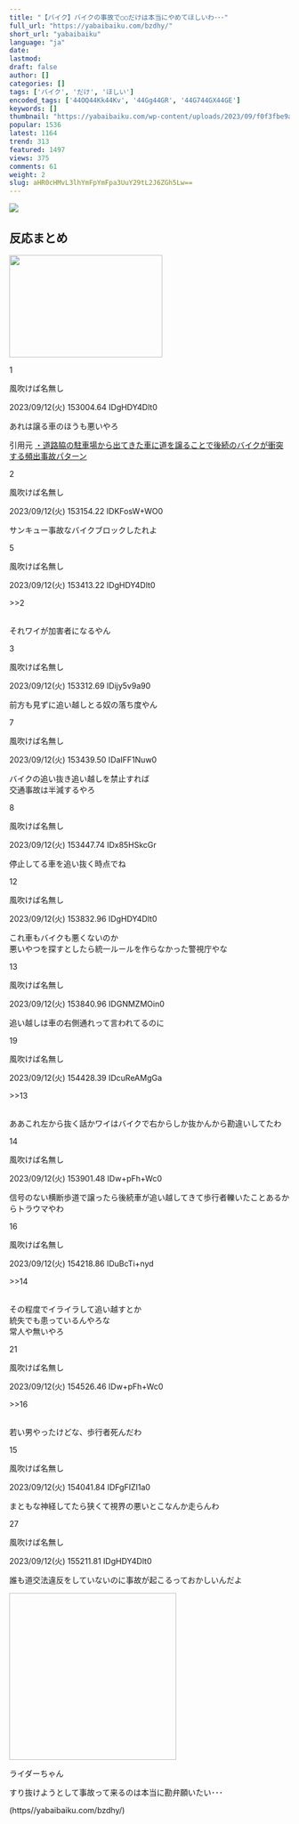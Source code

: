 ```yaml
---
title: "【バイク】バイクの事故で○○だけは本当にやめてほしいわ･･･"
full_url: "https://yabaibaiku.com/bzdhy/"
short_url: "yabaibaiku"
language: "ja"
date: 
lastmod: 
draft: false
author: []
categories: []
tags: ['バイク', 'だけ', 'ほしい']
encoded_tags: ['44OQ44Kk44Kv', '44Gg44GR', '44G744GX44GE']
keywords: []
thumbnail: "https://yabaibaiku.com/wp-content/uploads/2023/09/f0f3fbe9ae5b723bf7d7a1a5197ddd84.jpg"
popular: 1536
latest: 1164
trend: 313
featured: 1497
views: 375
comments: 61
weight: 2
slug: aHR0cHMvL3lhYmFpYmFpa3UuY29tL2J6ZGh5Lw==
---
```


![](https://yabaibaiku.com/wp-content/uploads/2023/09/f0f3fbe9ae5b723bf7d7a1a5197ddd84.jpg)

<div><h2>反応まとめ</h2> <p><img src='https//yabaibaiku.com/wp-content/uploads/2023/09/f0f3fbe9ae5b723bf7d7a1a5197ddd84.jpg' alt='' width='275' height='184' class='alignnone size-full wp-image-10451'></p> <p class='t_h'><p>1 <p>風吹けば名無し</p> <p> 2023/09/12(火) 153004.64 IDgHDY4Dlt0</p></p></p> <p class='t_b'><p> あれは譲る車のほうも悪いやろ </p></p> <p></p> <p>引用元 <a href='https//eagle.5ch.net/test/read.cgi/livejupiter/1694500204/' target='_blank' rel='noopener'>・道路脇の駐車場から出てきた車に道を譲ることで後続のバイクが衝突する頻出事故パターン </a></p> <p></p> <p class='t_h'><p>2 <p>風吹けば名無し</p> <p> 2023/09/12(火) 153154.22 IDKFosW+WO0</p></p></p> <p class='t_b'><p> サンキュー事故なバイクブロックしたれよ </p></p> <p></p> <p class='t_h t_i'><p>5 <p>風吹けば名無し</p> <p> 2023/09/12(火) 153413.22 IDgHDY4Dlt0</p></p></p> <p class='t_b t_i'><p> <p class='anchor'>>>2</p> <br> それワイが加害者になるやん </p></p> <p></p> <p class='t_h'><p>3 <p>風吹けば名無し</p> <p> 2023/09/12(火) 153312.69 IDijy5v9a90</p></p></p> <p class='t_b'><p> 前方も見ずに追い越しとる奴の落ち度やん </p></p> <p></p> <p class='t_h'><p>7 <p>風吹けば名無し</p> <p> 2023/09/12(火) 153439.50 IDaIFF1Nuw0</p></p></p> <p class='t_b'><p> バイクの追い抜き追い越しを禁止すれば <br> 交通事故は半減するやろ </p></p> <p></p> <p class='t_h'><p>8 <p>風吹けば名無し</p> <p> 2023/09/12(火) 153447.74 IDx85HSkcGr</p></p></p> <p class='t_b'><p> 停止してる車を追い抜く時点でね </p></p> <p></p> <p class='t_h'><p>12 <p>風吹けば名無し</p> <p> 2023/09/12(火) 153832.96 IDgHDY4Dlt0</p></p></p> <p class='t_b'><p> これ車もバイクも悪くないのか <br> 悪いやつを探すとしたら統一ルールを作らなかった警視庁やな </p></p> <p></p> <p class='t_h'><p>13 <p>風吹けば名無し</p> <p> 2023/09/12(火) 153840.96 IDGNMZMOin0</p></p></p> <p class='t_b'><p> 追い越しは車の右側通れって言われてるのに </p></p> <p></p> <p class='t_h t_i'><p>19 <p>風吹けば名無し</p> <p> 2023/09/12(火) 154428.39 IDcuReAMgGa</p></p></p> <p class='t_b t_i'><p> <p class='anchor'>>>13</p> <br> ああこれ左から抜く話かワイはバイクで右からしか抜かんから勘違いしてたわ </p></p> <p></p> <p class='t_h'><p>14 <p>風吹けば名無し</p> <p> 2023/09/12(火) 153901.48 IDw+pFh+Wc0</p></p></p> <p class='t_b'><p> 信号のない横断歩道で譲ったら後続車が追い越してきて歩行者轢いたことあるからトラウマやわ </p></p> <p></p> <p class='t_h t_i'><p>16 <p>風吹けば名無し</p> <p> 2023/09/12(火) 154218.86 IDuBcTi+nyd</p></p></p> <p class='t_b t_i'><p> <p class='anchor'>>>14</p> <br> その程度でイライラして追い越すとか <br> 統失でも患っているんやろな <br> 常人や無いやろ </p></p> <p></p> <p class='t_h t_i'><p>21 <p>風吹けば名無し</p> <p> 2023/09/12(火) 154526.46 IDw+pFh+Wc0</p></p></p> <p class='t_b t_i'><p> <p class='anchor'>>>16</p> <br> 若い男やったけどな、歩行者死んだわ </p></p> <p></p> <p class='t_h'><p>15 <p>風吹けば名無し</p> <p> 2023/09/12(火) 154041.84 IDFgFIZI1a0</p></p></p> <p class='t_b'><p> まともな神経してたら狭くて視界の悪いとこなんか走らんわ </p></p> <p></p> <p class='t_h'><p>27 <p>風吹けば名無し</p> <p> 2023/09/12(火) 155211.81 IDgHDY4Dlt0</p></p></p> <p class='t_b'><p> 誰も道交法違反をしていないのに事故が起こるっておかしいんだよ </p></p> <p></p> <img alt='' width='300' height='300' class='alignnone size-medium wp-image-14678 lazyload'> <p class='name'>ライダーちゃん</p> <p class='text sc_balloon left white'> すり抜けようとして事故って来るのは本当に勘弁願いたい･･･ </p> <p id='6988fb4f07891dee84f4e622e9ff372e'> </p></div>

(https//yabaibaiku.com/bzdhy/)
